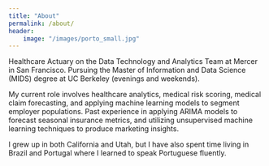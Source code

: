 ```yaml
---
title: "About"
permalink: /about/
header:
    image: "/images/porto_small.jpg"
---
```


Healthcare Actuary on the Data Technology and Analytics Team at Mercer in San Francisco. Pursuing the Master of Information and Data Science (MIDS) degree at UC Berkeley (evenings and weekends).

My current role involves healthcare analytics, medical risk scoring, medical claim forecasting, and applying machine learning models to segment employer populations. Past experience in applying ARIMA models to forecast seasonal insurance metrics, and utilizing unsupervised machine learning techniques to produce marketing insights.

I grew up in both California and Utah, but I have also spent time living in Brazil and Portugal where I learned to speak Portuguese fluently. 